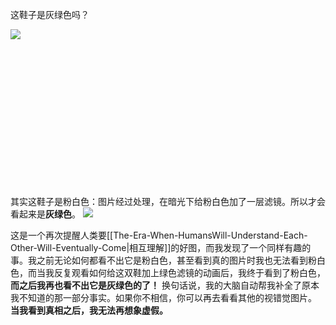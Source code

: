 这鞋子是灰绿色吗？

![](https://xiaohui-zhangjiakou.oss-cn-zhangjiakou.aliyuncs.com/image/202311252040989.png)



<br><br><br><br><br><br><br><br><br>
<br>
<br>
<br>
<br>


其实这鞋子是粉白色：图片经过处理，在暗光下给粉白色加了一层滤镜。所以才会看起来是**灰绿色**。
![](https://xiaohui-zhangjiakou.oss-cn-zhangjiakou.aliyuncs.com/image/202311252042144.png)

这是一个再次提醒人类要[[The-Era-When-HumansWill-Understand-Each-Other-Will-Eventually-Come|相互理解]]的好图，而我发现了一个同样有趣的事。我之前无论如何都看不出它是粉白色，甚至看到真的图片时我也无法看到粉白色，而当我反复观看如何给这双鞋加上绿色滤镜的动画后，我终于看到了粉白色，**而之后我再也看不出它是灰绿色的了！**
换句话说，我的大脑自动帮我补全了原本我不知道的那一部分事实。如果你不相信，你可以再去看看其他的视错觉图片。
**当我看到真相之后，我无法再想象虚假。**